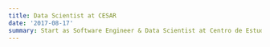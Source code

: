 ```yaml
---
title: Data Scientist at CESAR
date: '2017-08-17'
summary: Start as Software Engineer & Data Scientist at Centro de Estudos e Sistemas Avançados de Recife
---
```

